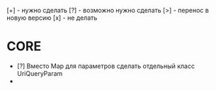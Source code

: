 [+] - нужно сделать
[?] - возможно нужно сделать
[>] - перенос в новую версию
[x] - не делать

# CORE
* [?] Вместо Map для параметров сделать отдельный класс UriQueryParam
* 